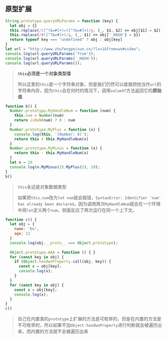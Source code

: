 ## 原型扩展

```js
String.prototype.queryURLParams = function (key) {
  let obj = {}
  this.replace(/([^?&=#]+)=([^?&=#]+)/g, (_, $1, $2) => obj[$1] = $2)
  this.replace(/#([^?&=#]+)/g, (_, $1) => obj['_HASH'] = $1)
  return typeof key === "undefined" ? obj : obj[key]
}
let url = "http://www.zhufengpeixun.cn/?lx=1&from=wx#video";
console.log(url.queryURLParams('from'));
console.log(url.queryURLParams('_HASH'));
console.log(url.queryURLParams());
```

> **`this`必须是一个对象类型值**
>
> 所以这里的`this`是一个字符串对象，但是我们仍然可以直接把他当作`url`的字符串内存，因为`this`会在何时的情况下，调用`valueOf`方法返回它的**原始值**



```js
function b() {
  Number.prototype.MyHandleNum = function (num) {
    this.num = Number(num)
    return isNaN(num) ? 0 : num
  }
  Number.prototype.MyPlus = function (x) {
    console.log(this, '[Number: 8]');
    return this + this.MyHandleNum(x)
  }
  Number.prototype.MyMinus = function (x) {
    return this - this.MyHandleNum(x)
  }
  let n = 10
  console.log(n.MyMinus(2).MyPlus(2), 10);
}
b()
```

> `this`永远是对象数据类型
>
> 如果把`this.num`改为`let num`就会报错，`SyntaxError: Identifier 'num' has already been declared`，因为调用两次`MyHandleNum`就会在一个环境中用`let`定义两个`num`，侧面反应了两次运行在同一个上下文。



```js
function c() {
  let obj = {
    name: 'bu',
    age: 22
  }
  console.log(obj.__proto__ === Object.prototype);
  
  Object.prototype.AAA = function () { }
  for (const key in obj) {
    if (Object.hasOwnProperty.call(obj, key)) {
      const x = obj[key];
      console.log(x);
    }
  }
  for (const key in obj) {
    const x = obj[key];
    console.log(x);
  }
}
c()
```



> 自己在内置类的`prototype`上扩展的方法是可枚举的，但是在内置的方法是不可枚举的，所以如果不加`Object.hasOwnProperty`进行判断就会被遍历出来，而内置的方法就不会被遍历出来

